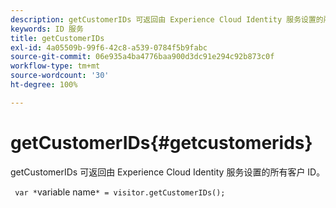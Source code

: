 ```yaml
---
description: getCustomerIDs 可返回由 Experience Cloud Identity 服务设置的所有客户 ID。
keywords: ID 服务
title: getCustomerIDs
exl-id: 4a05509b-99f6-42c8-a539-0784f5b9fabc
source-git-commit: 06e935a4ba4776baa900d3dc91e294c92b873c0f
workflow-type: tm+mt
source-wordcount: '30'
ht-degree: 100%

---
```


# getCustomerIDs{#getcustomerids}

getCustomerIDs 可返回由 Experience Cloud Identity 服务设置的所有客户 ID。

<!--
Is there anything else we can say about this??
-->

` var *`variable name`* = visitor.getCustomerIDs();`
